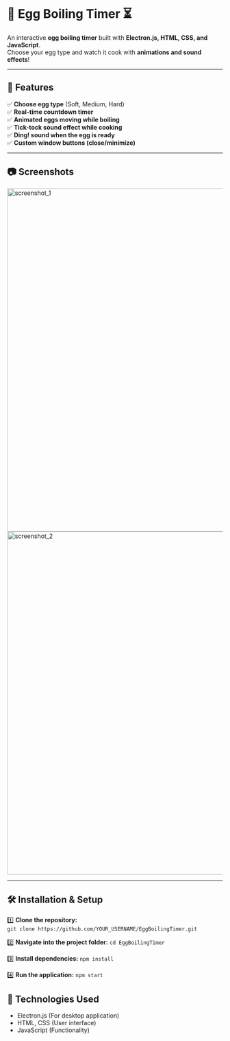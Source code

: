 # 🥚 Egg Boiling Timer ⏳  

An interactive **egg boiling timer** built with **Electron.js, HTML, CSS, and JavaScript**.  
Choose your egg type and watch it cook with **animations and sound effects**!  

---

## 🚀 Features  
✅ **Choose egg type** (Soft, Medium, Hard)  
✅ **Real-time countdown timer**  
✅ **Animated eggs moving while boiling**  
✅ **Tick-tock sound effect while cooking**  
✅ **Ding! sound when the egg is ready**  
✅ **Custom window buttons (close/minimize)**  

---

## 📷 Screenshots  
<img width="800" alt="screenshot_1" src="https://github.com/user-attachments/assets/b0d09d3a-55af-4983-b42e-2d3866f1c035" />
<img width="800" alt="screenshot_2" src="https://github.com/user-attachments/assets/9e2cb2d5-b48b-49b1-995c-a611925f189b" />

---

## 🛠️ Installation & Setup  

1️⃣ **Clone the repository:**  
```git clone https://github.com/YOUR_USERNAME/EggBoilingTimer.git```

2️⃣ **Navigate into the project folder:**
```cd EggBoilingTimer```

3️⃣ **Install dependencies:**
```npm install```

4️⃣ **Run the application:**
```npm start```

## 🔧 Technologies Used
- Electron.js (For desktop application)
- HTML, CSS (User interface)
- JavaScript (Functionality)



